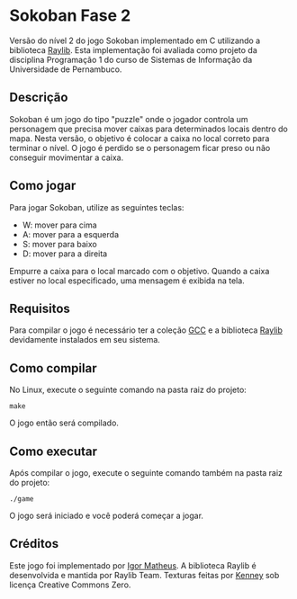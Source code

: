# **Sokoban Fase 2**
Versão do nível 2 do jogo Sokoban implementado em C utilizando a biblioteca [Raylib](https://github.com/raysan5/raylib). Esta implementação foi avaliada como projeto da disciplina Programação 1 do curso de Sistemas de Informação da Universidade de Pernambuco.

## **Descrição**
Sokoban é um jogo do tipo "puzzle" onde o jogador controla um personagem que precisa mover caixas para determinados locais dentro do mapa. Nesta versão, o objetivo é colocar a caixa no local correto para terminar o nível. O jogo é perdido se o personagem ficar preso ou não conseguir movimentar a caixa.

## **Como jogar**
Para jogar Sokoban, utilize as seguintes teclas:

- W: mover para cima
- A: mover para a esquerda
- S: mover para baixo
- D: mover para a direita <br>

Empurre a caixa para o local marcado com o objetivo. Quando a caixa estiver no local especificado, uma mensagem é exibida na tela.

## **Requisitos**

Para compilar o jogo é necessário ter a coleção [GCC](https://gcc.gnu.org/install/) e a biblioteca [Raylib](https://www.raylib.com/) devidamente instalados em seu sistema.


## **Como compilar**

No Linux, execute o seguinte comando na pasta raiz do projeto:

`make`

O jogo então será compilado.

## **Como executar**
Após compilar o jogo, execute o seguinte comando também na pasta raiz do projeto:

`./game`

O jogo será iniciado e você poderá começar a jogar.

## **Créditos**
Este jogo foi implementado por [Igor Matheus](https://github.com/igormath). A biblioteca Raylib é desenvolvida e mantida por Raylib Team. Texturas feitas por [Kenney](www.kenney.nl) sob licença Creative Commons Zero.